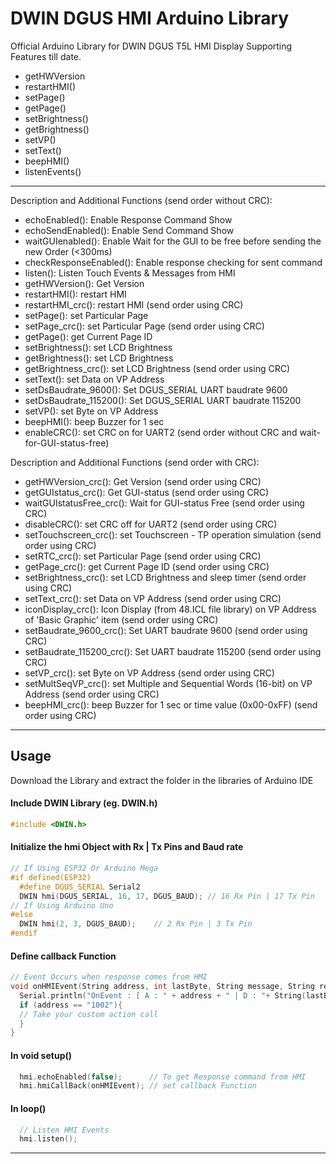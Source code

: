 # DWIN DGUS HMI Arduino Library
Official Arduino Library for DWIN DGUS T5L HMI Display
Supporting Features till date.
- getHWVersion
- restartHMI()
- setPage()
- getPage()
- setBrightness()
- getBrightness()
- setVP()
- setText()
- beepHMI()
- listenEvents()

----

  Description and Additional Functions (send order without CRC):
  
  - echoEnabled(): Enable Response Command Show
  - echoSendEnabled(): Enable Send Command Show
  - waitGUIenabled(): Enable Wait for the GUI to be free before sending the new Order (<300ms)
  - checkResponseEnabled(): Enable response checking for sent command
  - listen(): Listen Touch Events & Messages from HMI
  - getHWVersion(): Get Version
  - restartHMI(): restart HMI
  - restartHMI_crc(): restart HMI (send order using CRC)
  - setPage(): set Particular Page
  - setPage_crc(): set Particular Page (send order using CRC)
  - getPage(): get Current Page ID
  - setBrightness(): set LCD Brightness
  - getBrightness(): set LCD Brightness
  - getBrightness_crc(): set LCD Brightness (send order using CRC)
  - setText(): set Data on VP Address
  - setDsBaudrate_9600(): Set DGUS_SERIAL UART baudrate 9600
  - setDsBaudrate_115200(): Set DGUS_SERIAL UART baudrate 115200
  - setVP(): set Byte on VP Address
  - beepHMI(): beep Buzzer for 1 sec
  - enableCRC(): set CRC on for UART2 (send order without CRC and wait-for-GUI-status-free)

  Description and Additional Functions (send order with CRC):
  - getHWVersion_crc(): Get Version (send order using CRC)
  - getGUIstatus_crc(): Get GUI-status (send order using CRC)
  - waitGUIstatusFree_crc(): Wait for GUI-status Free (send order using CRC)
  - disableCRC(): set CRC off for UART2 (send order using CRC)
  - setTouchscreen_crc(): set Touchscreen - TP operation simulation (send order using CRC)
  - setRTC_crc(): set Particular Page (send order using CRC)
  - getPage_crc(): get Current Page ID (send order using CRC)
  - setBrightness_crc(): set LCD Brightness and sleep timer (send order using CRC)
  - setText_crc(): set Data on VP Address (send order using CRC)
  - iconDisplay_crc(): Icon Display (from 48.ICL file library) on VP Address of 'Basic Graphic' item (send order using CRC)
  - setBaudrate_9600_crc(): Set UART baudrate 9600 (send order using CRC)
  - setBaudrate_115200_crc(): Set UART baudrate 115200 (send order using CRC)
  - setVP_crc(): set Byte on VP Address (send order using CRC)
  - setMultSeqVP_crc(): set Multiple and Sequential Words (16-bit) on VP Address (send order using CRC)
  - beepHMI_crc(): beep Buzzer for 1 sec or time value (0x00-0xFF) (send order using CRC)

----

## Usage
Download the Library and extract the folder in the libraries of Arduino IDE
#### Include DWIN Library (eg. DWIN.h) 
```C++
#include <DWIN.h>
```

#### Initialize the hmi Object with Rx | Tx Pins and Baud rate
```C++
// If Using ESP32 Or Arduino Mega 
#if defined(ESP32)
  #define DGUS_SERIAL Serial2
  DWIN hmi(DGUS_SERIAL, 16, 17, DGUS_BAUD); // 16 Rx Pin | 17 Tx Pin
// If Using Arduino Uno
#else
  DWIN hmi(2, 3, DGUS_BAUD);    // 2 Rx Pin | 3 Tx Pin
#endif
```

#### Define callback Function
```C++
// Event Occurs when response comes from HMI
void onHMIEvent(String address, int lastByte, String message, String response){  
  Serial.println("OnEvent : [ A : " + address + " | D : "+ String(lastByte, HEX)+ " | M : "+message+" | R : "+response+ " ]"); 
  if (address == "1002"){
  // Take your custom action call
  }
}
```

#### In void setup()
```C++
  hmi.echoEnabled(false);      // To get Response command from HMI
  hmi.hmiCallBack(onHMIEvent); // set callback Function
```

#### In loop()
```C++
  // Listen HMI Events
  hmi.listen();
```

---
